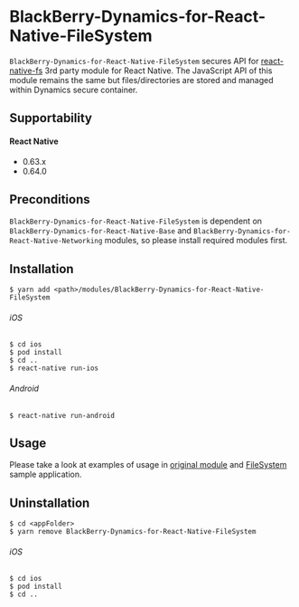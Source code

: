 # BlackBerry-Dynamics-for-React-Native-FileSystem

`BlackBerry-Dynamics-for-React-Native-FileSystem` secures API for [react-native-fs](https://github.com/itinance/react-native-fs) 3rd party module for React Native.
The JavaScript API of this module remains the same but files/directories are stored and managed within Dynamics secure container.

## Supportability
#### React Native
 - 0.63.x
 - 0.64.0

## Preconditions

`BlackBerry-Dynamics-for-React-Native-FileSystem` is dependent on `BlackBerry-Dynamics-for-React-Native-Base` and `BlackBerry-Dynamics-for-React-Native-Networking` modules, so please install required modules first.

## Installation

    $ yarn add <path>/modules/BlackBerry-Dynamics-for-React-Native-FileSystem

###### iOS
    $ cd ios  
    $ pod install  
    $ cd ..  
    $ react-native run-ios
###### Android
    $ react-native run-android

## Usage

Please take a look at examples of usage in [original module](https://github.com/itinance/react-native-fs#Examples) and [FileSystem](../../SampleApplications/FileSystem) sample application.

## Uninstallation

    $ cd <appFolder>  
    $ yarn remove BlackBerry-Dynamics-for-React-Native-FileSystem

###### iOS
    $ cd ios  
    $ pod install  
    $ cd ..
